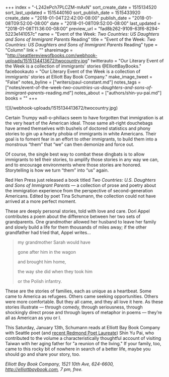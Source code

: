 +++
index = "-L242ePch7PLCZM-mAxN"
sort_create_date = 1515134520
sort_last_updated = 1515440160
sort_publish_date = 1515433920
create_date = "2018-01-04T22:42:00-08:00"
publish_date = "2018-01-08T09:52:00-08:00"
date = "2018-01-08T09:52:00-08:00"
last_updated = "2018-01-08T11:36:00-08:00"
preview_url = "fad8b262-9109-63f6-8294-5223e141057c"
name = "Event of the Week: *Two Countries: US Daughters and Sons of Immigrant Parents* Reading"
title = "Event of the Week: *Two Countries: US Daughters and Sons of Immigrant Parents* Reading"
type = "Column"
link = ""
shareimage = "http://seattlereviewofbooks.com/webhook-uploads/1515134413672/twocountry.jpg"
twitterauto = "Our Literary Event of the Week is a collection of immigrants' stories @ElliottBayBooks."
facebookauto = "Our Literary Event of the Week is a collection of immigrants' stories at Elliott Bay Book Company."
make_image_tweet = "False"
notes_byline = ["writers/paul-constant.md"]
notes_tags = ["notes/event-of-the-week-*two-countries-us-daughters-and-sons-of-immigrant-parents*-reading.md"]
notes_about = ["authors/shin-yu-pai.md"]
books = ""
+++
<p class="image">![](/webhook-uploads/1515134413672/twocountry.jpg)</p>

Certain Trumpy wall-o-philiacs seem to have forgotten that immigration is at the very heart of the American ideal. Those same alt-right douchebags have armed themselves with bushels of doctored statistics and phony stories to gin up a hearty phobia of immigrants in white Americans. Their goal is to foment fear in an effort to other immigrants, to build them into a monstrous “them” that “we” can then demonize and force out.

Of course, the single best way to combat these dingbats is to allow immigrants to tell their stories, to amplify those stories in any way we can, and to encourage environments where those stories are honored. Storytelling is how we turn “them” into “us” again.

Red Hen Press just released a book titled *Two Countries: U.S. Daughters and Sons of Immigrant Parents* — a collection of prose and poetry about the immigration experience from the perspective of second-generation Americans. Edited by poet Tina Schumann, the collection could not have arrived at a more perfect moment.

These are deeply personal stories, told with love and care. Dori Appel contributes a poem about the difference between her two sets of grandparents. One grandmother allowed her husband to leave her family and slowly build a life for them thousands of miles away; if the other grandfather had tried that, Appel writes…

<blockquote><p class="noindent">my grandmother Sarah would have</p>
<p class="noindent">gone after him in the wagon</p>
<p class="noindent">and brought him home, </p>
<p class="noindent">the way she did when they took him</p>
<p class="noindent">or the Polish infantry.</p></blockquote>

These are the stories of families, each as unique as a heartbeat. Some came to America as refugees. Others came seeking opportunities. Others were more comfortable. But they all came, and they all love it here. As these stories illustrate — through comedy, through seriousness, through shockingly direct prose and through layers of metaphor in poems — they’re all as American as you or I.

This Saturday, January 13th, Schumann reads at Elliott Bay Book Company with Seattle poet (and [recent Redmond Poet Laureate](http://www.seattlereviewofbooks.com/notes/2018/01/03/an-exit-interview-with-shin-yu-pai-the-outgoing-poet-laureate-of-redmond/)) Shin Yu Pai, who contributed to the volume a characteristically thoughtful account of visiting Taiwan with her aging father for "a reunion of the living." If your family, too, came to this rocky bit of nowhere in search of a better life, maybe you should go and share your story, too.

*Elliott Bay Book Company, 1521 10th Ave, 624-6600, http://elliottbaybook.com, 7 pm, free.*
